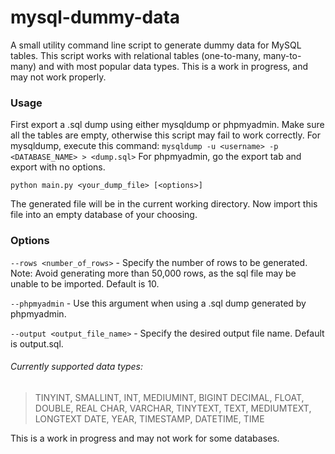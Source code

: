 # mysql-dummy-data

A small utility command line script to generate dummy data for MySQL tables. This script works with relational tables (one-to-many, many-to-many)
and with most popular data types. This is a work in progress, and may not work properly.

### Usage

First export a .sql dump using either mysqldump or phpmyadmin. Make sure all the tables are empty, otherwise this script may fail to work correctly.
For mysqldump, execute this command: `mysqldump -u <username> -p <DATABASE_NAME> > <dump.sql>`
For phpmyadmin, go the export tab and export with no options.

`python main.py <your_dump_file> [<options>]`

The generated file will be in the current working directory. Now import this file into an empty database of your choosing.

### Options

`--rows <number_of_rows>` - Specify the number of rows to be generated. Note: Avoid generating more than 50,000 rows, as the sql file may be unable to be imported. Default is 10.

`--phpmyadmin` - Use this argument when using a .sql dump generated by phpmyadmin.

`--output <output_file_name>` - Specify the desired output file name. Default is output.sql.

###### Currently supported data types:
>TINYINT, SMALLINT, INT, MEDIUMINT, BIGINT
>DECIMAL, FLOAT, DOUBLE, REAL
>CHAR, VARCHAR, TINYTEXT, TEXT, MEDIUMTEXT, LONGTEXT
>DATE, YEAR, TIMESTAMP, DATETIME, TIME

This is a work in progress and may not work for some databases. 
